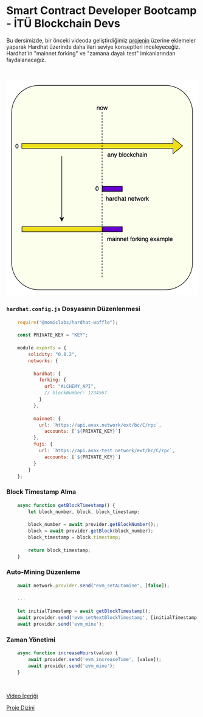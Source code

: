 # Smart Contract Developer Bootcamp - İTÜ Blockchain Devs

Bu dersimizde, bir önceki videoda geliştirdiğimiz [projenin](../18_Hardhat%26Ethers/) üzerine eklemeler yaparak Hardhat üzerinde daha ileri seviye konseptleri inceleyeceğiz. Hardhat'in "mainnet forking" ve "zamana dayalı test" imkanlarından faydalanacağız.

<br/>

![img](./mainnet%20forking%20example.jpeg)

### ```hardhat.config.js``` Dosyasının Düzenlenmesi
```javascript
    require("@nomiclabs/hardhat-waffle");

    const PRIVATE_KEY = "KEY";

    module.exports = {
        solidity: "0.8.2",
        networks: {

          hardhat: {
            forking: {
              url: "ALCHEMY_API",
              // blockNumber: 1234567
            }
          },

          mainnet: {
            url: `https://api.avax.network/ext/bc/C/rpc`,
              accounts: [`${PRIVATE_KEY}`]
          },
          fuji: {
            url: `https://api.avax-test.network/ext/bc/C/rpc`,
              accounts: [`${PRIVATE_KEY}`]
          }
        }
    };
```

### Block Timestamp Alma
``` javascript
    async function getBlockTimestamp() {
        let block_number, block, block_timestamp;

        block_number = await provider.getBlockNumber();;
        block = await provider.getBlock(block_number);
        block_timestamp = block.timestamp;

        return block_timestamp;
    }
```
### Auto-Mining Düzenleme

``` javascript
    await network.provider.send("evm_setAutomine", [false]);

    ...

    let initialTimestamp = await getBlockTimestamp();
    await provider.send('evm_setNextBlockTimestamp', [initialTimestamp + 2]);
    await provider.send('evm_mine');
```

### Zaman Yönetimi

``` javascript
    async function increaseHours(value) {
        await provider.send('evm_increaseTime', [value]);
        await provider.send('evm_mine');
    }

```

<br/>

[Video İçeriği](https://www.youtube.com/)

[Proje Dizini](./lock-project-advanced)